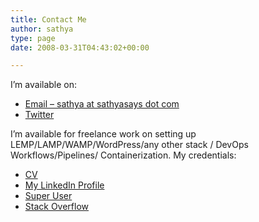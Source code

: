 ```yaml
---
title: Contact Me
author: sathya
type: page
date: 2008-03-31T04:43:02+00:00

---
```

I&#8217;m available on:

  * <a href="mailto:sathya@sathyasays.com" target="_blank" rel="noopener">Email &#8211; sathya at sathyasays dot com</a>
  * <a href="http://www.twitter.com/sathyabhat/" target="_blank" rel="noopener">Twitter</a>

I&#8217;m available for freelance work on setting up LEMP/LAMP/WAMP/WordPress/any other stack / DevOps Workflows/Pipelines/ Containerization. My credentials:

  * [CV][1]
  * <a href="http://www.linkedin.com/in/sathyabhat" target="_blank" rel="noopener">My LinkedIn Profile</a>
  * <a href="https://superuser.com/users/4377/sathya" target="_blank" rel="noopener">Super User</a>
  * <a href="https://stackoverflow.com/users/92837/sathya" target="_blank" rel="noopener">Stack Overflow</a>

 [1]: http://visualcv.com/sathya-bhat